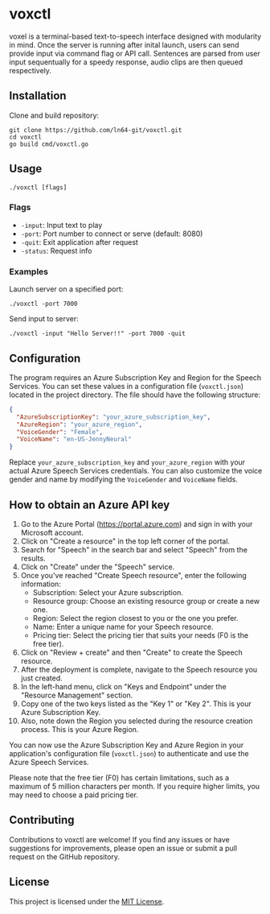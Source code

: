 # voxctl

voxel is a terminal-based text-to-speech interface designed with modularity in mind. Once the server is running after inital launch, users can send provide input via command flag or API call. Sentences are parsed from user input sequentually for a speedy response, audio clips are then queued respectively.

## Installation

Clone and build repository:

```
git clone https://github.com/ln64-git/voxctl.git
cd voxctl
go build cmd/voxctl.go
```

## Usage

```
./voxctl [flags]
```

### Flags

- `-input`: Input text to play
- `-port`: Port number to connect or serve (default: 8080)
- `-quit`: Exit application after request
- `-status`: Request info

### Examples

Launch server on a specified port:

```
./voxctl -port 7000
```

Send input to server:

```
./voxctl -input "Hello Server!!" -port 7000 -quit
```

## Configuration

The program requires an Azure Subscription Key and Region for the Speech Services. You can set these values in a configuration file (`voxctl.json`) located in the project directory. The file should have the following structure:

```json
{
  "AzureSubscriptionKey": "your_azure_subscription_key",
  "AzureRegion": "your_azure_region",
  "VoiceGender": "Female",
  "VoiceName": "en-US-JennyNeural"
}
```

Replace `your_azure_subscription_key` and `your_azure_region` with your actual Azure Speech Services credentials. You can also customize the voice gender and name by modifying the `VoiceGender` and `VoiceName` fields.

## How to obtain an Azure API key

1. Go to the Azure Portal (https://portal.azure.com) and sign in with your Microsoft account.
2. Click on "Create a resource" in the top left corner of the portal.
3. Search for "Speech" in the search bar and select "Speech" from the results.
4. Click on "Create" under the "Speech" service.
5. Once you've reached "Create Speech resource", enter the following information:
   - Subscription: Select your Azure subscription.
   - Resource group: Choose an existing resource group or create a new one.
   - Region: Select the region closest to you or the one you prefer.
   - Name: Enter a unique name for your Speech resource.
   - Pricing tier: Select the pricing tier that suits your needs (F0 is the free tier).
6. Click on "Review + create" and then "Create" to create the Speech resource.
7. After the deployment is complete, navigate to the Speech resource you just created.
8. In the left-hand menu, click on "Keys and Endpoint" under the "Resource Management" section.
9. Copy one of the two keys listed as the "Key 1" or "Key 2". This is your Azure Subscription Key.
10. Also, note down the Region you selected during the resource creation process. This is your Azure Region.

You can now use the Azure Subscription Key and Azure Region in your application's configuration file (`voxctl.json`) to authenticate and use the Azure Speech Services.

Please note that the free tier (F0) has certain limitations, such as a maximum of 5 million characters per month. If you require higher limits, you may need to choose a paid pricing tier.

## Contributing

Contributions to voxctl are welcome! If you find any issues or have suggestions for improvements, please open an issue or submit a pull request on the GitHub repository.

## License

This project is licensed under the [MIT License](LICENSE).
